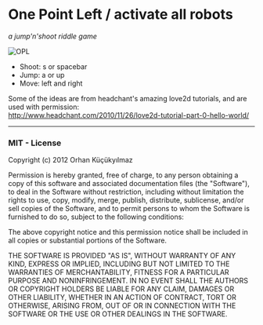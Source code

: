 # One Point Left / activate all robots #
*a jump'n'shoot riddle game*

![OPL](sieben07.github.com/blob/master/img/opl.jpg)

* Shoot: s or spacebar  
* Jump: a or up  
* Move: left and right  

Some of the ideas are from headchant's amazing love2d tutorials, and are used with permission:  
http://www.headchant.com/2010/11/26/love2d-tutorial-part-0-hello-world/

----------------------------------------  

### MIT - License ###

Copyright (c) 2012 Orhan Küçükyılmaz

Permission is hereby granted, free of charge, to any person obtaining a copy of this software and associated documentation files (the "Software"), to deal in the Software without restriction, including without limitation the rights to use, copy, modify, merge, publish, distribute, sublicense, and/or sell copies of the Software, and to permit persons to whom the Software is furnished to do so, subject to the following conditions:

The above copyright notice and this permission notice shall be included in all copies or substantial portions of the Software.

THE SOFTWARE IS PROVIDED "AS IS", WITHOUT WARRANTY OF ANY KIND, EXPRESS OR IMPLIED, INCLUDING BUT NOT LIMITED TO THE WARRANTIES OF MERCHANTABILITY, FITNESS FOR A PARTICULAR PURPOSE AND NONINFRINGEMENT. IN NO EVENT SHALL THE AUTHORS OR COPYRIGHT HOLDERS BE LIABLE FOR ANY CLAIM, DAMAGES OR OTHER LIABILITY, WHETHER IN AN ACTION OF CONTRACT, TORT OR OTHERWISE, ARISING FROM, OUT OF OR IN CONNECTION WITH THE SOFTWARE OR THE USE OR OTHER DEALINGS IN THE SOFTWARE.
